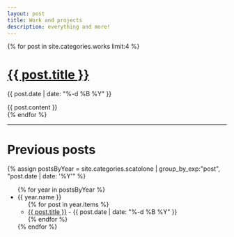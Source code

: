 ```yaml
---
layout: post
title: Work and projects
description: everything and more!
---
```


{% for post in site.categories.works  limit:4 %}
  <h1><a href="{{ post.url }}">{{ post.title }}</a></h1>
  <p class="author">
    <span class="date">{{ post.date | date: "%-d %B %Y"  }}</span>
  </p>
  <div class="content">
    {{ post.content }}
  </div>
{% endfor %}

---

# Previous posts

{% assign postsByYear =
    site.categories.scatolone | group_by_exp:"post", "post.date | date: '%Y'" %}
<ul>
{% for year in postsByYear %}
<li>{{ year.name }}
    <ul>
      {% for post in year.items %}
        <li><a href="{{ post.url }}">{{ post.title }}</a> - {{ post.date | date: "%-d %B %Y"  }}</li>
      {% endfor %}
    </ul>
 </li>
{% endfor %}
 </ul>
